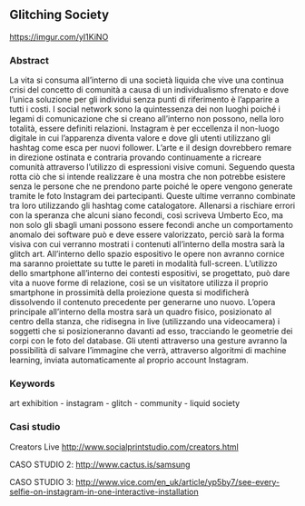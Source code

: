 ## Glitching Society
https://imgur.com/yI1KiNO
### Abstract
La vita si consuma all’interno di una società liquida che vive una continua crisi del concetto di comunità a causa di un individualismo sfrenato e dove l’unica soluzione per gli individui senza punti di riferimento è l’apparire a tutti i costi.
I social network sono la quintessenza dei non luoghi poiché i legami di comunicazione che si creano all’interno non possono, nella loro totalità, essere definiti relazioni. 
Instagram è per eccellenza il non-luogo digitale in cui l’apparenza diventa valore e dove gli utenti utilizzano gli hashtag come esca per nuovi follower. 
L’arte e il design dovrebbero remare in direzione ostinata e contraria provando continuamente a ricreare comunità attraverso l’utilizzo di espressioni visive comuni. 
Seguendo questa rotta ciò che si intende realizzare è una mostra che non potrebbe esistere senza le persone che ne prendono parte poiché le opere vengono generate tramite le foto Instagram dei partecipanti. Queste ultime verranno combinate tra loro utilizzando gli hashtag come catalogatore. 
Allenarsi a rischiare errori con la speranza che alcuni siano fecondi, così scriveva Umberto Eco, ma non solo gli sbagli umani possono essere fecondi anche un comportamento anomalo dei software può e deve essere valorizzato, perciò sarà la forma visiva con cui verranno mostrati i contenuti all’interno della mostra sarà la glitch art.
All’interno dello spazio espositivo le opere non avranno cornice ma saranno proiettate su tutte le pareti in modalità full-screen. 
L’utilizzo dello smartphone all’interno dei contesti espositivi, se progettato, può dare vita a nuove forme di relazione, così  se un visitatore utilizza il proprio smartphone in prossimità della proiezione questa si modificherà dissolvendo il contenuto precedente per generarne uno nuovo. 
L’opera principale all’interno della mostra sarà un quadro fisico, posizionato al centro della stanza, che ridisegna in live (utilizzando una videocamera) i soggetti che si posizioneranno davanti ad esso, tracciando le geometrie dei corpi con le foto del database. Gli utenti attraverso una gesture avranno la possibilità di salvare l’immagine che verrà, attraverso algoritmi di machine learning, inviata automaticamente al proprio account Instagram. 

### Keywords
art exhibition - instagram - glitch - community - liquid society 

### Casi studio
Creators Live
http://www.socialprintstudio.com/creators.html

CASO STUDIO 2:
http://www.cactus.is/samsung

CASO STUDIO 3:
http://www.vice.com/en_uk/article/yp5by7/see-every-selfie-on-instagram-in-one-interactive-installation
